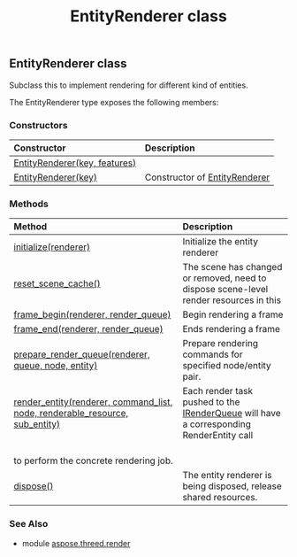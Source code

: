 ﻿---
title: EntityRenderer class
second_title: Aspose.3D for Python via .NET API References
description: 
type: docs
weight: 30
url: /python-net/aspose.threed.render/entityrenderer/
is_root: false
---

## EntityRenderer class

Subclass this to implement rendering for different kind of entities.



The EntityRenderer type exposes the following members:

### Constructors
| Constructor | Description |
| :- | :- |
| [EntityRenderer(key, features)](/3d/python-net/aspose.threed.render/entityrenderer/__init__/#str-EntityRendererFeatures) |  |
| [EntityRenderer(key)](/3d/python-net/aspose.threed.render/entityrenderer/__init__/#str) | Constructor of [EntityRenderer](/3d/python-net/aspose.threed.render/entityrenderer) |


### Methods
| Method | Description |
| :- | :- |
| [initialize(renderer)](/3d/python-net/aspose.threed.render/entityrenderer/initialize/#Renderer) | Initialize the entity renderer |
| [reset_scene_cache()](/3d/python-net/aspose.threed.render/entityrenderer/reset_scene_cache/#) | The scene has changed or removed, need to dispose scene-level render resources in this |
| [frame_begin(renderer, render_queue)](/3d/python-net/aspose.threed.render/entityrenderer/frame_begin/#Renderer-IRenderQueue) | Begin rendering a frame |
| [frame_end(renderer, render_queue)](/3d/python-net/aspose.threed.render/entityrenderer/frame_end/#Renderer-IRenderQueue) | Ends rendering a frame |
| [prepare_render_queue(renderer, queue, node, entity)](/3d/python-net/aspose.threed.render/entityrenderer/prepare_render_queue/#Renderer-IRenderQueue-Node-Entity) | Prepare rendering commands for specified node/entity pair. |
| [render_entity(renderer, command_list, node, renderable_resource, sub_entity)](/3d/python-net/aspose.threed.render/entityrenderer/render_entity/#Renderer-ICommandList-Node-any-int) | Each render task pushed to the [IRenderQueue](/3d/python-net/aspose.threed.render/irenderqueue) will have a corresponding RenderEntity call<br/>to perform the concrete rendering job. |
| [dispose()](/3d/python-net/aspose.threed.render/entityrenderer/dispose/#) | The entity renderer is being disposed, release shared resources. |


### See Also

* module [aspose.threed.render](../)
